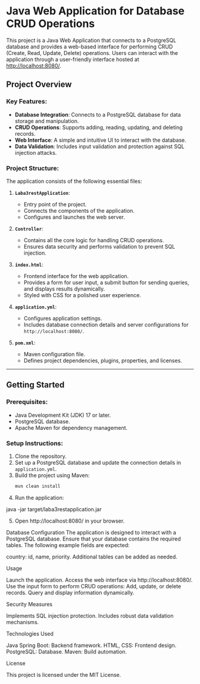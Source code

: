 # Java Web Application for Database CRUD Operations

This project is a Java Web Application that connects to a PostgreSQL database and provides a web-based interface for performing CRUD (Create, Read, Update, Delete) operations. Users can interact with the application through a user-friendly interface hosted at [http://localhost:8080/](http://localhost:8080/).

## Project Overview

### Key Features:
- **Database Integration**: Connects to a PostgreSQL database for data storage and manipulation.
- **CRUD Operations**: Supports adding, reading, updating, and deleting records.
- **Web Interface**: A simple and intuitive UI to interact with the database.
- **Data Validation**: Includes input validation and protection against SQL injection attacks.

### Project Structure:
The application consists of the following essential files:

1. **`Laba3restApplication`**:  
   - Entry point of the project.
   - Connects the components of the application.
   - Configures and launches the web server.

2. **`Controller`**:  
   - Contains all the core logic for handling CRUD operations.
   - Ensures data security and performs validation to prevent SQL injection.

3. **`index.html`**:  
   - Frontend interface for the web application.
   - Provides a form for user input, a submit button for sending queries, and displays results dynamically.
   - Styled with CSS for a polished user experience.

4. **`application.yml`**:  
   - Configures application settings.
   - Includes database connection details and server configurations for `http://localhost:8080/`.

5. **`pom.xml`**:  
   - Maven configuration file.
   - Defines project dependencies, plugins, properties, and licenses.

---

## Getting Started

### Prerequisites:
- Java Development Kit (JDK) 17 or later.
- PostgreSQL database.
- Apache Maven for dependency management.

### Setup Instructions:
1. Clone the repository.
2. Set up a PostgreSQL database and update the connection details in `application.yml`.
3. Build the project using Maven:
   ```bash
   mvn clean install

4. Run the application:

java -jar target/laba3restapplication.jar

5. Open http://localhost:8080/ in your browser.

Database Configuration
The application is designed to interact with a PostgreSQL database. Ensure that your database contains the required tables. The following example fields are expected:

country: id, name, priority.
Additional tables can be added as needed.

Usage

Launch the application.
Access the web interface via http://localhost:8080/.
Use the input form to perform CRUD operations:
Add, update, or delete records.
Query and display information dynamically.

Security Measures

Implements SQL injection protection.
Includes robust data validation mechanisms.

Technologies Used

Java Spring Boot: Backend framework.
HTML, CSS: Frontend design.
PostgreSQL: Database.
Maven: Build automation.

License

This project is licensed under the MIT License.
